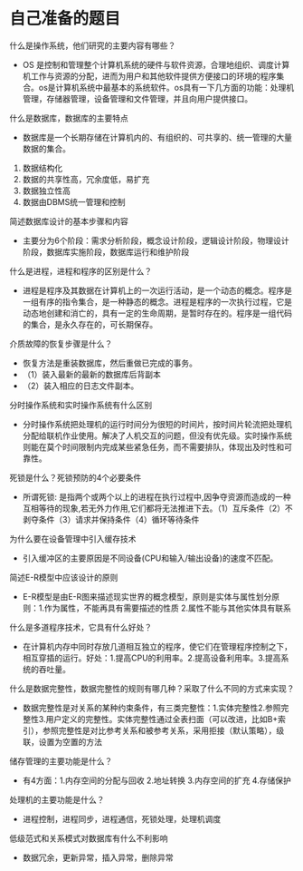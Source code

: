 # 自己准备的题目
什么是操作系统，他们研究的主要内容有哪些？

- OS 是控制和管理整个计算机系统的硬件与软件资源，合理地组织、调度计算机工作与资源的分配，进而为用户和其他软件提供方便接口的环境的程序集合。os是计算机系统中最基本的系统软件。os具有一下几方面的功能：处理机管理，存储器管理，设备管理和文件管理，并且向用户提供接口。
  

什么是数据库，数据库的主要特点

- 数据库是一个长期存储在计算机内的、有组织的、可共享的、统一管理的大量数据的集合。
  
1. 数据结构化
2. 数据的共享性高，冗余度低，易扩充
3. 数据独立性高
4. 数据由DBMS统一管理和控制
  
  简述数据库设计的基本步骤和内容
  
- 主要分为6个阶段：需求分析阶段，概念设计阶段，逻辑设计阶段，物理设计阶段，数据库实施阶段，数据库运行和维护阶段

什么是进程，进程和程序的区别是什么？

- 进程是程序及其数据在计算机上的一次运行活动，是一个动态的概念。程序是一组有序的指令集合，是一种静态的概念。进程是程序的一次执行过程，它是动态地创建和消亡的，具有一定的生命周期，是暂时存在的。程序是一组代码的集合，是永久存在的，可长期保存。

介质故障的恢复步骤是什么？
  
- 恢复方法是重装数据库，然后重做已完成的事务。
- （1）装入最新的最新的数据库后背副本
- （2）装入相应的日志文件副本。


分时操作系统和实时操作系统有什么区别

- 分时操作系统把处理机的运行时间分为很短的时间片，按时间片轮流把处理机分配给联机作业使用。解决了人机交互的问题，但没有优先级。实时操作系统则能在莫个时间限制内完成某些紧急任务，而不需要排队，体现出及时性和可靠性。

死锁是什么？死锁预防的4个必要条件

- 所谓死锁: 是指两个或两个以上的进程在执行过程中,因争夺资源而造成的一种互相等待的现象,若无外力作用,它们都将无法推进下去。（1）互斥条件（2）不剥夺条件（3）请求并保持条件（4）循环等待条件

为什么要在设备管理中引入缓存技术

- 引入缓冲区的主要原因是不同设备(CPU和输入/输出设备)的速度不匹配。

简述E-R模型中应该设计的原则

- E-R模型是由E-R图来描述现实世界的概念模型，原则是实体与属性划分原则：1.作为属性，不能再具有需要描述的性质 2.属性不能与其他实体具有联系

什么是多道程序技术，它具有什么好处？

- 在计算机内存中同时存放几道相互独立的程序，使它们在管理程序控制之下，相互穿插的运行。好处：1.提高CPU的利用率。2.提高设备利用率。3.提高系统的吞吐量。

什么是数据完整性，数据完整性的规则有哪几种？采取了什么不同的方式来实现？

- 数据完整性是对关系的某种约束条件，有三类完整性：1.实体完整性2.参照完整性3.用户定义的完整性。实体完整性通过全表扫面（可以改进，比如B+索引），参照完整性是对比参考关系和被参考关系，采用拒接（默认策略），级联，设置为空置的方法
  
储存管理的主要功能是什么？
   
- 有4方面：1.内存空间的分配与回收 2.地址转换 3.内存空间的扩充 4.存储保护
 
 处理机的主要功能是什么？
   
- 进程控制，进程同步，进程通信，死锁处理，处理机调度

低级范式和关系模式对数据库有什么不利影响

- 数据冗余，更新异常，插入异常，删除异常